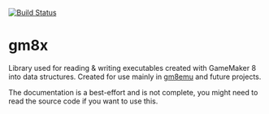 [![Build Status](https://travis-ci.com/notviri/gm8x.svg?branch=master)](https://travis-ci.com/notviri/gm8x)

# gm8x

Library used for reading & writing executables created with GameMaker 8 into data structures.
Created for use mainly in [gm8emu](../../../../) and future projects.

The documentation is a best-effort and is not complete, you might need to read the source code if you want to use this.
